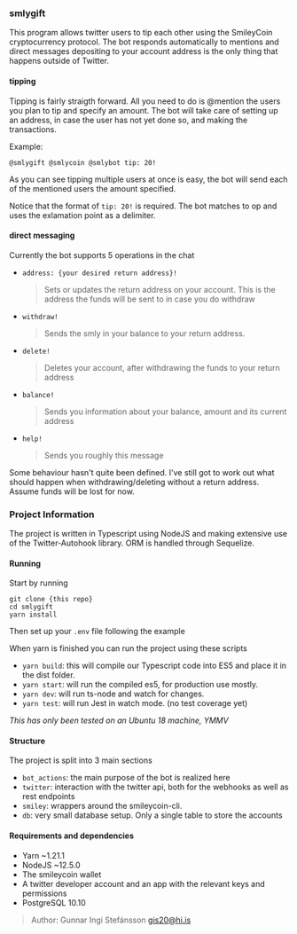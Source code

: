### smlygift

This program allows twitter users to tip each other using the SmileyCoin cryptocurrency protocol. The bot responds automatically to mentions and direct messages depositing to your account address is the only thing that happens outside of Twitter.

#### tipping

Tipping is fairly straigth forward. All you need to do is @mention the users you plan to tip and specify an amount. The bot will take care of setting up an address, in case the user has not yet done so, and making the transactions.

Example:

```
@smlygift @smlycoin @smlybot tip: 20!
```

As you can see tipping multiple users at once is easy, the bot will send each of the mentioned users the amount specified.

Notice that the format of `tip: 20!` is required. The bot matches to op and uses the exlamation point as a delimiter.

#### direct messaging

Currently the bot supports 5 operations in the chat

- `address: {your desired return address}!`
  > Sets or updates the return address on your account. This is the address the funds will be sent to in case you do withdraw
- `withdraw!`
  > Sends the smly in your balance to your return address.
- `delete!`
  > Deletes your account, after withdrawing the funds to your return address
- `balance!`
  > Sends you information about your balance, amount and its current address
- `help!`
  > Sends you roughly this message

Some behaviour hasn't quite been defined. I've still got to work out what should happen when withdrawing/deleting without a return address. Assume funds will be lost for now.

### Project Information

The project is written in Typescript using NodeJS and making extensive use of the Twitter-Autohook library. ORM is handled through Sequelize.

#### Running

Start by running

```
git clone {this repo}
cd smlygift
yarn install
```

Then set up your `.env` file following the example

When yarn is finished you can run the project using these scripts

- `yarn build`: this will compile our Typescript code into ES5 and place it in the dist folder.
- `yarn start`: will run the compiled es5, for production use mostly.
- `yarn dev`: will run ts-node and watch for changes.
- `yarn test`: will run Jest in watch mode. (no test coverage yet)

_This has only been tested on an Ubuntu 18 machine, YMMV_

#### Structure

The project is split into 3 main sections

- `bot_actions`: the main purpose of the bot is realized here
- `twitter`: interaction with the twitter api, both for the webhooks as well as rest endpoints
- `smiley`: wrappers around the smileycoin-cli.
- `db`: very small database setup. Only a single table to store the accounts

#### Requirements and dependencies

- Yarn ~1.21.1
- NodeJS ~12.5.0
- The smileycoin wallet
- A twitter developer account and an app with the relevant keys and permissions
- PostgreSQL 10.10

> Author: Gunnar Ingi Stefánsson gis20@hi.is
